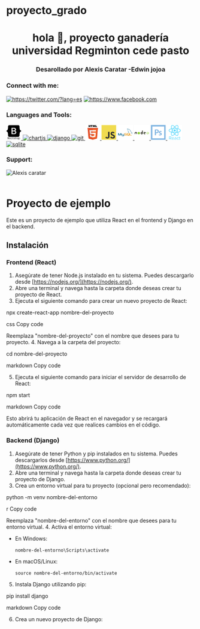 # proyecto_grado
<h1 align="center">hola 👋, proyecto ganadería universidad Regminton cede pasto</h1>
<h3 align="center">Desarollado por Alexis Caratar -Edwin jojoa</h3>

<h3 align="left">Connect with me:</h3>
<p align="left">
<a href="https://twitter.com/https://twitter.com/?lang=es" target="blank"><img align="center" src="https://raw.githubusercontent.com/rahuldkjain/github-profile-readme-generator/master/src/images/icons/Social/twitter.svg" alt="https://twitter.com/?lang=es" height="30" width="40" /></a>
<a href="https://fb.com/https://www.facebook.com" target="blank"><img align="center" src="https://raw.githubusercontent.com/rahuldkjain/github-profile-readme-generator/master/src/images/icons/Social/facebook.svg" alt="https://www.facebook.com" height="30" width="40" /></a>
</p>

<h3 align="left">Languages and Tools:</h3>
<p align="left"> <a href="https://getbootstrap.com" target="_blank" rel="noreferrer"> <img src="https://raw.githubusercontent.com/devicons/devicon/master/icons/bootstrap/bootstrap-plain-wordmark.svg" alt="bootstrap" width="40" height="40"/> </a> <a href="https://www.chartjs.org" target="_blank" rel="noreferrer"> <img src="https://www.chartjs.org/media/logo-title.svg" alt="chartjs" width="40" height="40"/> </a> <a href="https://www.djangoproject.com/" target="_blank" rel="noreferrer"> <img src="https://cdn.worldvectorlogo.com/logos/django.svg" alt="django" width="40" height="40"/> </a> <a href="https://git-scm.com/" target="_blank" rel="noreferrer"> <img src="https://www.vectorlogo.zone/logos/git-scm/git-scm-icon.svg" alt="git" width="40" height="40"/> </a> <a href="https://www.w3.org/html/" target="_blank" rel="noreferrer"> <img src="https://raw.githubusercontent.com/devicons/devicon/master/icons/html5/html5-original-wordmark.svg" alt="html5" width="40" height="40"/> </a> <a href="https://developer.mozilla.org/en-US/docs/Web/JavaScript" target="_blank" rel="noreferrer"> <img src="https://raw.githubusercontent.com/devicons/devicon/master/icons/javascript/javascript-original.svg" alt="javascript" width="40" height="40"/> </a> <a href="https://www.mysql.com/" target="_blank" rel="noreferrer"> <img src="https://raw.githubusercontent.com/devicons/devicon/master/icons/mysql/mysql-original-wordmark.svg" alt="mysql" width="40" height="40"/> </a> <a href="https://nodejs.org" target="_blank" rel="noreferrer"> <img src="https://raw.githubusercontent.com/devicons/devicon/master/icons/nodejs/nodejs-original-wordmark.svg" alt="nodejs" width="40" height="40"/> </a> <a href="https://www.photoshop.com/en" target="_blank" rel="noreferrer"> <img src="https://raw.githubusercontent.com/devicons/devicon/master/icons/photoshop/photoshop-line.svg" alt="photoshop" width="40" height="40"/> </a> <a href="https://reactjs.org/" target="_blank" rel="noreferrer"> <img src="https://raw.githubusercontent.com/devicons/devicon/master/icons/react/react-original-wordmark.svg" alt="react" width="40" height="40"/> </a> <a href="https://www.sqlite.org/" target="_blank" rel="noreferrer"> <img src="https://www.vectorlogo.zone/logos/sqlite/sqlite-icon.svg" alt="sqlite" width="40" height="40"/> </a> </p>

<h3 align="left">Support:</h3>
<p><a href="https://www.buymeacoffee.com/Alexis caratar"> <img align="left" src="https://cdn.buymeacoffee.com/buttons/v2/default-yellow.png" height="50" width="210" alt="Alexis caratar" /></a></p><br><br>



# Proyecto de ejemplo

Este es un proyecto de ejemplo que utiliza React en el frontend y Django en el backend.

## Instalación

### Frontend (React)

1. Asegúrate de tener Node.js instalado en tu sistema. Puedes descargarlo desde [https://nodejs.org/](https://nodejs.org/).
2. Abre una terminal y navega hasta la carpeta donde deseas crear tu proyecto de React.
3. Ejecuta el siguiente comando para crear un nuevo proyecto de React:

npx create-react-app nombre-del-proyecto

css
Copy code

Reemplaza "nombre-del-proyecto" con el nombre que desees para tu proyecto.
4. Navega a la carpeta del proyecto:

cd nombre-del-proyecto

markdown
Copy code

5. Ejecuta el siguiente comando para iniciar el servidor de desarrollo de React:

npm start

markdown
Copy code

Esto abrirá tu aplicación de React en el navegador y se recargará automáticamente cada vez que realices cambios en el código.

### Backend (Django)

1. Asegúrate de tener Python y pip instalados en tu sistema. Puedes descargarlos desde [https://www.python.org/](https://www.python.org/).
2. Abre una terminal y navega hasta la carpeta donde deseas crear tu proyecto de Django.
3. Crea un entorno virtual para tu proyecto (opcional pero recomendado):

python -m venv nombre-del-entorno

r
Copy code

Reemplaza "nombre-del-entorno" con el nombre que desees para tu entorno virtual.
4. Activa el entorno virtual:

- En Windows:

  ```
  nombre-del-entorno\Scripts\activate
  ```

- En macOS/Linux:

  ```
  source nombre-del-entorno/bin/activate
  ```

5. Instala Django utilizando pip:

pip install django

markdown
Copy code

6. Crea un nuevo proyecto de Django:
